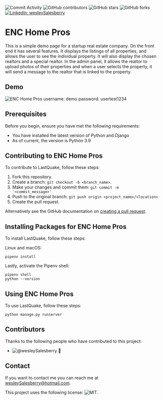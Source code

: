 <!--- These are examples. See https://shields.io for others or to customize this set of shields. You might want to include dependencies, project status and licence info here --->
![Commit Activity](https://img.shields.io/github/commit-activity/w/wesleySalesberry/encpros?style=social)
![GitHub contributors](https://img.shields.io/github/contributors/wesleySalesberry/encpros)
![GitHub stars](https://img.shields.io/github/stars/wesleySalesberry/encpros?style=social)
![GitHub forks](https://img.shields.io/github/forks/wesleySalesberry/encpros?style=social)
[![Linkedin: wesleySalesberry](https://img.shields.io/badge/-wesleySalesberry-black?style=flat-square&logo=Linkedin&logoColor=white&link=https://www.linkedin.com/in/wessalesberry/)](https://www.linkedin.com/in/wessalesberry/)

# ENC Home Pros
This is a simple demo page for a startup real estate company. On the front end it has several features. It displays the listings of all properties, and allows the user to see the individual property. It will also display the chosen realtors and a special realtor. In the admin panel, it allows the realtor to upload photos of their properties and when a user selects the property, it will send a message to the realtor that is linked to the property. 

## Demo
![ENC Home Pros](https://enchomepros-demo.herokuapp.com/)
username: demo
password: usertest1234


## Prerequisites

Before you begin, ensure you have met the following requirements:
<!--- These are just example requirements. Add, duplicate or remove as required --->
* You have installed the latest version of Python and Django 
* As of current, the version is Python 3.9

## Contributing to ENC Home Pros
<!--- If your README is long or you have some specific process or steps you want contributors to follow, consider creating a separate CONTRIBUTING.md file--->
To contribute to LastQuake, follow these steps:

1. Fork this repository.
2. Create a branch: `git checkout -b <branch_name>`.
3. Make your changes and commit them: `git commit -m '<commit_message>'`
4. Push to the original branch: `git push origin <project_name>/<location>`
5. Create the pull request.

Alternatively see the GitHub documentation on [creating a pull request](https://help.github.com/en/github/collaborating-with-issues-and-pull-requests/creating-a-pull-request).

## Installing Packages for ENC Home Pros

To install LastQuake, follow these steps:

Linux and macOS:
```
pipenv install
```
Lastly, activate the Pipenv shell:
```
pipenv shell
python --version
```
## Using ENC Home Pros

To use LastQuake, follow these steps:

```
python manage.py runserver
```



## Contributors

Thanks to the following people who have contributed to this project:

* ![@wesleySalesberry](https://github.com/swesleySalesberry) 📖


## Contact

If you want to contact me you can reach me at wesleySalesberry@hotmail.com.


This project uses the following license: ![MIT](<link>).
